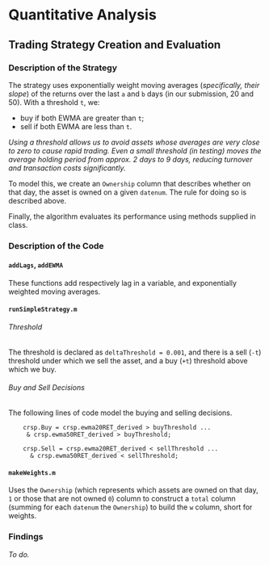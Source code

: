 # Quantitative Analysis
## Trading Strategy Creation and Evaluation

### Description of the Strategy
The strategy uses exponentially weight moving averages (*specifically, their slope*) of the returns over the last `a` and `b` days (in our submission, 20 and 50).
With a threshold `t`, we:

- buy if both EWMA are greater than `t`;
- sell if both EWMA are less than `t`.

*Using a threshold allows us to avoid assets whose averages are very close to zero to cause rapid trading. Even a small threshold (in testing) moves the average holding period from approx. 2 days to 9 days, reducing turnover and transaction costs significantly.*

To model this, we create an `Ownership` column that describes whether on that day, the asset is owned on a given `datenum`. The rule for doing so is described above.

Finally, the algorithm evaluates its performance using methods supplied in class.


### Description of the Code
#### `addLags`, `addEWMA`
These functions add respectively lag in a variable, and exponentially weighted moving averages.

#### `runSimpleStrategy.m`


###### Threshold

The threshold is declared as `deltaThreshold = 0.001`, and there is a sell (`-t`) threshold under which we sell the asset, and a buy (`+t`) threshold above which we buy.

###### Buy and Sell Decisions
The following lines of code model the buying and selling decisions.

		crsp.Buy = crsp.ewma20RET_derived > buyThreshold ...
         & crsp.ewma50RET_derived > buyThreshold;
     
		crsp.Sell = crsp.ewma20RET_derived < sellThreshold ...
          & crsp.ewma50RET_derived < sellThreshold;

#### `makeWeights.m`
Uses the `Ownership` (which represents which assets are owned on that day, `1` or those that are not owned `0`) column to construct a `total` column (summing for each `datenum` the `Ownership`) to build the `w` column, short for weights.

### Findings
*To do.*